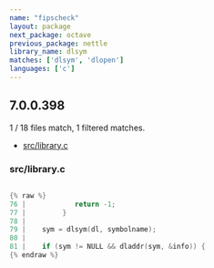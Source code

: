 ```yaml
---
name: "fipscheck"
layout: package
next_package: octave
previous_package: nettle
library_name: dlsym
matches: ['dlsym', 'dlopen']
languages: ['c']
---
```

## 7.0.0.398
1 / 18 files match, 1 filtered matches.

 - [src/library.c](#srclibraryc)

### src/library.c

```c

{% raw %}
76 | 	        return -1;
77 |         }       
78 | 
79 | 	sym = dlsym(dl, symbolname);
80 | 
81 | 	if (sym != NULL && dladdr(sym, &info)) {
{% endraw %}

```